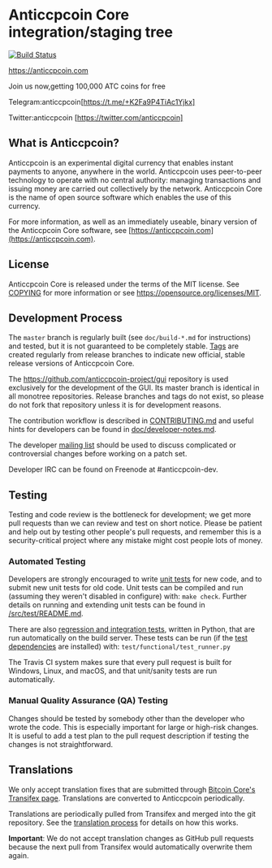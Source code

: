 Anticcpcoin Core integration/staging tree
=====================================

[![Build Status](https://travis-ci.org/anticcpcoin-project/anticcpcoin.svg?branch=master)](https://travis-ci.org/anticcpcoin-project/anticcpcoin)

https://anticcpcoin.com

Join us now,getting 100,000 ATC coins for free

Telegram:anticcpcoin[https://t.me/+K2Fa9P4TiAc1Yjkx]

Twitter:anticcpcoin [https://twitter.com/anticcpcoin]

What is Anticcpcoin?
----------------

Anticcpcoin is an experimental digital currency that enables instant payments to
anyone, anywhere in the world. Anticcpcoin uses peer-to-peer technology to operate
with no central authority: managing transactions and issuing money are carried
out collectively by the network. Anticcpcoin Core is the name of open source
software which enables the use of this currency.

For more information, as well as an immediately useable, binary version of
the Anticcpcoin Core software, see [https://anticcpcoin.com](https://anticcpcoin.com).

License
-------

Anticcpcoin Core is released under the terms of the MIT license. See [COPYING](COPYING) for more
information or see https://opensource.org/licenses/MIT.

Development Process
-------------------

The `master` branch is regularly built (see `doc/build-*.md` for instructions) and tested, but it is not guaranteed to be
completely stable. [Tags](https://github.com/anticcpcoin-project/anticcpcoin/tags) are created
regularly from release branches to indicate new official, stable release versions of Anticcpcoin Core.

The https://github.com/anticcpcoin-project/gui repository is used exclusively for the
development of the GUI. Its master branch is identical in all monotree
repositories. Release branches and tags do not exist, so please do not fork
that repository unless it is for development reasons.

The contribution workflow is described in [CONTRIBUTING.md](CONTRIBUTING.md)
and useful hints for developers can be found in [doc/developer-notes.md](doc/developer-notes.md).

The developer [mailing list](https://groups.google.com/forum/#!forum/anticcpcoin-dev)
should be used to discuss complicated or controversial changes before working
on a patch set.

Developer IRC can be found on Freenode at #anticcpcoin-dev.

Testing
-------

Testing and code review is the bottleneck for development; we get more pull
requests than we can review and test on short notice. Please be patient and help out by testing
other people's pull requests, and remember this is a security-critical project where any mistake might cost people
lots of money.

### Automated Testing

Developers are strongly encouraged to write [unit tests](src/test/README.md) for new code, and to
submit new unit tests for old code. Unit tests can be compiled and run
(assuming they weren't disabled in configure) with: `make check`. Further details on running
and extending unit tests can be found in [/src/test/README.md](/src/test/README.md).

There are also [regression and integration tests](/test), written
in Python, that are run automatically on the build server.
These tests can be run (if the [test dependencies](/test) are installed) with: `test/functional/test_runner.py`

The Travis CI system makes sure that every pull request is built for Windows, Linux, and macOS, and that unit/sanity tests are run automatically.

### Manual Quality Assurance (QA) Testing

Changes should be tested by somebody other than the developer who wrote the
code. This is especially important for large or high-risk changes. It is useful
to add a test plan to the pull request description if testing the changes is
not straightforward.

Translations
------------

We only accept translation fixes that are submitted through [Bitcoin Core's Transifex page](https://www.transifex.com/projects/p/bitcoin/).
Translations are converted to Anticcpcoin periodically.

Translations are periodically pulled from Transifex and merged into the git repository. See the
[translation process](doc/translation_process.md) for details on how this works.

**Important**: We do not accept translation changes as GitHub pull requests because the next
pull from Transifex would automatically overwrite them again.
